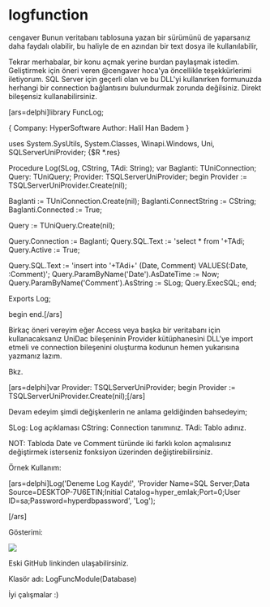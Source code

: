 # logfunction
cengaver
Bunun veritabanı tablosuna yazan bir sürümünü de yaparsanız daha faydalı olabilir, bu haliyle de en azından bir text dosya ile kullanılabilir,


Tekrar merhabalar, bir konu açmak yerine burdan paylaşmak istedim. Geliştirmek için öneri veren @cengaver hoca'ya öncellikle teşekkürlerimi iletiyorum. SQL Server için geçerli olan ve bu DLL'yi kullanırken formunuzda herhangi bir connection bağlantısını bulundurmak zorunda değilsiniz. Direkt bileşensiz kullanabilirsiniz.


[ars=delphi]library FuncLog;

{
Company: HyperSoftware
Author: Halil Han Badem }

uses
 System.SysUtils,
 System.Classes,
 Winapi.Windows,
 Uni, SQLServerUniProvider;
{$R *.res}


Procedure Log(SLog, CString, TAdi: String);
var
Baglanti: TUniConnection;
Query: TUniQuery;
Provider: TSQLServerUniProvider;
begin
Provider := TSQLServerUniProvider.Create(nil);

Baglanti := TUniConnection.Create(nil);
Baglanti.ConnectString := CString;
Baglanti.Connected := True;


Query := TUniQuery.Create(nil);

Query.Connection := Baglanti;
Query.SQL.Text := 'select * from '+TAdi;
Query.Active := True;

Query.SQL.Text := 'insert into '+TAdi+' (Date, Comment) VALUES(:Date, :Comment)';
Query.ParamByName('Date').AsDateTime := Now;
Query.ParamByName('Comment').AsString := SLog;
Query.ExecSQL;
end;

Exports Log;

begin
end.[/ars]


Birkaç öneri vereyim eğer Access veya başka bir veritabanı için kullanacaksanız UniDac bileşeninin Provider kütüphanesini DLL'ye import etmeli ve connection bileşenini oluşturma kodunun hemen yukarısına yazmanız lazım. 

Bkz.

[ars=delphi]var
Provider: TSQLServerUniProvider;
begin
Provider := TSQLServerUniProvider.Create(nil);[/ars]

Devam edeyim şimdi değişkenlerin ne anlama geldiğinden bahsedeyim;

SLog: Log açıklaması
CString: Connection tanımınız.
TAdi: Tablo adınız.

NOT: Tabloda Date ve Comment türünde iki farklı kolon açmalısınız değiştirmek isterseniz fonksiyon üzerinden değiştirebilirsiniz.

Örnek Kullanım:

[ars=delphi]Log('Deneme Log Kaydı!', 'Provider Name=SQL Server;Data Source=DESKTOP-7U6ETIN;Initial Catalog=hyper_emlak;Port=0;User ID=sa;Password=hyperdbpassword', 'Log');

[/ars]

Gösterimi:

<a href="https://hizliresim.com/5QL9lz"><img src="https://i.hizliresim.com/5QL9lz.png"></a>

Eski GitHub linkinden ulaşabilirsiniz.

Klasör adı: LogFuncModule(Database)


İyi çalışmalar :)

